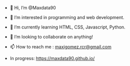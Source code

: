 - 👋 Hi, I’m @Maxdata90
- 👀 I’m interested in programming and web development.
- 🌱 I’m currently learning HTML, CSS, Javascript, Python.
- 💞️ I’m looking to collaborate on anything!
- 📫 How to reach me : maxigomez.rcr@gmail.com

-    In progress: https://maxdata90.github.io/


<!---

comment: In progress: https://maxdata90.github.io/

--->
